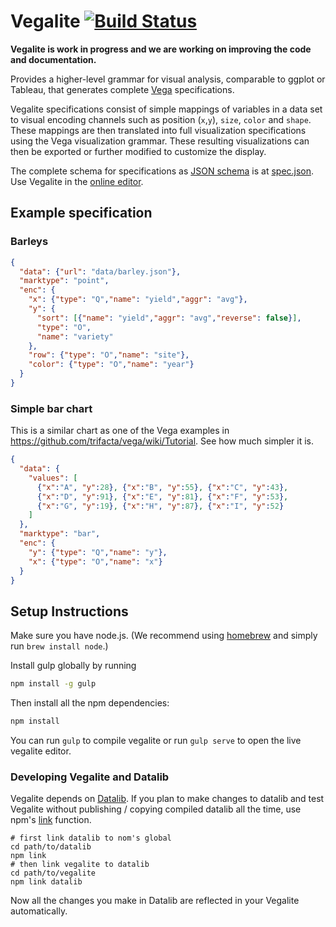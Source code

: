 # Vegalite [![Build Status](https://travis-ci.org/uwdata/vegalite.svg)](https://travis-ci.org/uwdata/vegalite)

**Vegalite is work in progress and we are working on improving the code and documentation.**

Provides a higher-level grammar for visual analysis, comparable to ggplot or Tableau, that generates complete [Vega](https://vega.github.io/) specifications.

Vegalite specifications consist of simple mappings of variables in a data set to visual encoding channels such as position (`x`,`y`), `size`, `color` and `shape`. These mappings are then translated into full visualization specifications using the Vega visualization grammar. These resulting visualizations can then be exported or further modified to customize the display.

The complete schema for specifications as [JSON schema](http://json-schema.org/) is at [spec.json](https://uwdata.github.io/vegalite/spec.json). Use Vegalite in the [online editor](https://uwdata.github.io/vegalite/).

## Example specification

### Barleys

```json
{
  "data": {"url": "data/barley.json"},
  "marktype": "point",
  "enc": {
    "x": {"type": "Q","name": "yield","aggr": "avg"},
    "y": {
      "sort": [{"name": "yield","aggr": "avg","reverse": false}],
      "type": "O",
      "name": "variety"
    },
    "row": {"type": "O","name": "site"},
    "color": {"type": "O","name": "year"}
  }
}
```

### Simple bar chart

This is a similar chart as one of the Vega examples in https://github.com/trifacta/vega/wiki/Tutorial. See how much simpler it is.

```json
{
  "data": {
    "values": [
      {"x":"A", "y":28}, {"x":"B", "y":55}, {"x":"C", "y":43},
      {"x":"D", "y":91}, {"x":"E", "y":81}, {"x":"F", "y":53},
      {"x":"G", "y":19}, {"x":"H", "y":87}, {"x":"I", "y":52}
    ]
  },
  "marktype": "bar",
  "enc": {
    "y": {"type": "Q","name": "y"},
    "x": {"type": "O","name": "x"}
  }
}
```

## Setup Instructions

Make sure you have node.js. (We recommend using [homebrew](http://brew.sh) and simply run `brew install node`.)

Install gulp  globally by running

```sh
npm install -g gulp
```

Then install all the npm dependencies:

```sh
npm install
```

You can run `gulp` to compile vegalite or run `gulp serve` to open the live vegalite editor.

### Developing Vegalite and Datalib

Vegalite depends on [Datalib](https://github.com/uwdata/datalib).
If you plan to make changes to datalib and test Vegalite without publishing / copying compiled datalib all the time, use npm's [link](http://justjs.com/posts/npm-link-developing-your-own-npm-modules-without-tears) function.


```
# first link datalib to nom's global
cd path/to/datalib 
npm link
# then link vegalite to datalib 
cd path/to/vegalite
npm link datalib
```

Now all the changes you make in Datalib are reflected in your Vegalite automatically.

